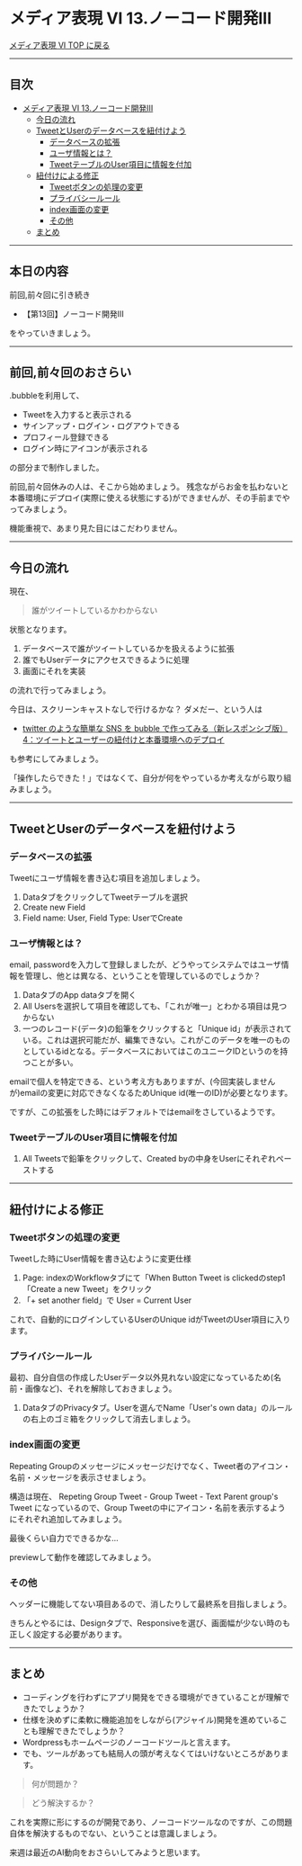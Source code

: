 # メディア表現 VI 13.ノーコード開発III

[メディア表現 VI TOP に戻る](./index.md)

---

## 目次<!-- omit in toc -->

- [メディア表現 VI 13.ノーコード開発III](#メディア表現-vi-13ノーコード開発iii)
  - [今日の流れ](#今日の流れ)
  - [TweetとUserのデータベースを紐付けよう](#tweetとuserのデータベースを紐付けよう)
    - [データベースの拡張](#データベースの拡張)
    - [ユーザ情報とは？](#ユーザ情報とは)
    - [TweetテーブルのUser項目に情報を付加](#tweetテーブルのuser項目に情報を付加)
  - [紐付けによる修正](#紐付けによる修正)
    - [Tweetボタンの処理の変更](#tweetボタンの処理の変更)
    - [プライバシールール](#プライバシールール)
    - [index画面の変更](#index画面の変更)
    - [その他](#その他)
  - [まとめ](#まとめ)

---


## 本日の内容<!-- omit in toc -->
前回,前々回に引き続き

- 【第13回】ノーコード開発III

をやっていきましょう。

---
## 前回,前々回のおさらい<!-- omit in toc -->
.bubbleを利用して、
- Tweetを入力すると表示される
- サインアップ・ログイン・ログアウトできる
- プロフィール登録できる
- ログイン時にアイコンが表示される

の部分まで制作しました。

前回,前々回休みの人は、そこから始めましょう。
残念ながらお金を払わないと本番環境にデプロイ(実際に使える状態にする)ができませんが、その手前までやってみましょう。

機能重視で、あまり見た目にはこだわりません。

---
## 今日の流れ
現在、
> 誰がツイートしているかわからない

状態となります。
1. データベースで誰がツイートしているかを扱えるように拡張
2. 誰でもUserデータにアクセスできるように処理
3. 画面にそれを実装

の流れで行ってみましょう。

今日は、スクリーンキャストなしで行けるかな？
ダメだー、という人は
- [twitter のような簡単な SNS を bubble で作ってみる（新レスポンシブ版）4：ツイートとユーザーの紐付けと本番環境へのデプロイ](https://blog.nocodelab.jp/entry/twitterclone2-4)

も参考にしてみましょう。

「操作したらできた！」ではなくて、自分が何をやっているか考えながら取り組みましょう。

---
## TweetとUserのデータベースを紐付けよう
### データベースの拡張
Tweetにユーザ情報を書き込む項目を追加しましょう。
1. DataタブをクリックしてTweetテーブルを選択
2. Create new Field
3. Field name: User, Field Type: UserでCreate

### ユーザ情報とは？
email, passwordを入力して登録しましたが、どうやってシステムではユーザ情報を管理し、他とは異なる、ということを管理しているのでしょうか？
1. DataタブのApp dataタブを開く
2. All Usersを選択して項目を確認しても、「これが唯一」とわかる項目は見つからない
3. 一つのレコード(データ)の鉛筆をクリックすると「Unique id」が表示されている。これは選択可能だが、編集できない。これがこのデータを唯一のものとしているidとなる。データベースにおいてはこのユニークIDというのを持つことが多い。

emailで個人を特定できる、という考え方もありますが、(今回実装しませんが)emailの変更に対応できなくなるためUnique id(唯一のID)が必要となります。

ですが、この拡張をした時にはデフォルトではemailをさしているようです。

### TweetテーブルのUser項目に情報を付加
1. All Tweetsで鉛筆をクリックして、Created byの中身をUserにそれぞれペーストする

---
## 紐付けによる修正
### Tweetボタンの処理の変更
Tweetした時にUser情報を書き込むように変更仕様
1. Page: indexのWorkflowタブにて「When Button Tweet is clickedのstep1「Create a new Tweet」をクリック
2. 「+ set another field」で User = Current User

これで、自動的にログインしているUserのUnique idがTweetのUser項目に入ります。

### プライバシールール
最初、自分自信の作成したUserデータ以外見れない設定になっているため(名前・画像など)、それを解除しておきましょう。
1. DataタブのPrivacyタブ。Userを選んでName「User's own data」のルールの右上のゴミ箱をクリックして消去しましょう。

### index画面の変更
Repeating Groupのメッセージにメッセージだけでなく、Tweet者のアイコン・名前・メッセージを表示させましょう。

構造は現在、
Repeting Group Tweet - Group Tweet - Text Parent group's Tweet
になっているので、Group Tweetの中にアイコン・名前を表示するようにそれぞれ追加してみましょう。

最後くらい自力でできるかな...

previewして動作を確認してみましょう。

### その他
ヘッダーに機能してない項目あるので、消したりして最終系を目指しましょう。

きちんとやるには、Designタブで、Responsiveを選び、画面幅が少ない時のも正しく設定する必要があります。

---
## まとめ
- コーディングを行わずにアプリ開発をできる環境ができていることが理解できたでしょうか？
- 仕様を決めずに柔軟に機能追加をしながら(アジャイル)開発を進めていることも理解できたでしょうか？
- Wordpressもホームページのノーコードツールと言えます。
- でも、ツールがあっても結局人の頭が考えなくてはいけないところがあります。

> 何が問題か？

> どう解決するか？


これを実際に形にするのが開発であり、ノーコードツールなのですが、この問題自体を解決するものでない、ということは意識しましょう。

来週は最近のAI動向をおさらいしてみようと思います。


